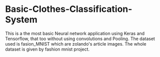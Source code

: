 # Basic-Clothes-Classification-System
This is a the most basic Neural network application using Keras and Tensorflow,  that too without using convolutions and Pooling.
The dataset used is fasion_MNIST which are zolando's article images. The whole dataset is given by fashion mnist project.
